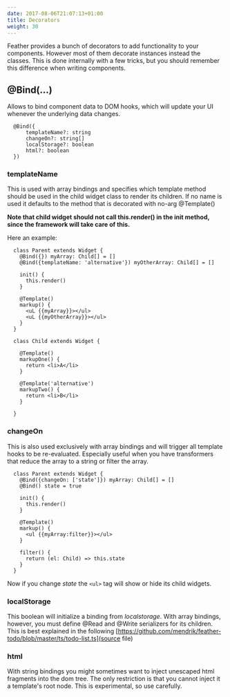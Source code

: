 ```yaml
---
date: 2017-08-06T21:07:13+01:00
title: Decorators
weight: 30
---
```


Feather provides a bunch of decorators to add functionality to your components. However most of 
them decorate instances instead the classes. This is done internally with a few tricks, but you
should remember this difference when writing components.

## @Bind(...)

Allows to bind component data to DOM hooks, which will update your UI whenever the underlying data
changes.

```
  @Bind({
      templateName?: string   
      changeOn?: string[] 
      localStorage?: boolean
      html?: boolean
  })
```

### templateName 
  This is used with array bindings and specifies which template method should 
  be used in the child widget class to render its children. If no name is used it defaults to
  the method that is decorated with no-arg @Template()
  
  **Note that child widget should not
  call this.render() in the init method, since the framework will take care of this.**  
  
  Here an example:

```
  class Parent extends Widget {
    @Bind({}) myArray: Child[] = []
    @Bind({templateName: 'alternative'}) myOtherArray: Child[] = []
    
    init() {
      this.render()
    }
    
    @Template()
    markup() {
      <uL {{myArray}}></ul>
      <uL {{myOtherArray}}></ul>
    }
  }
  
  class Child extends Widget {
  
    @Template()
    markupOne() {
      return <li>A</li>
    }    
  
    @Template('alternative')
    markupTwo() {
      return <li>B</li>
    }    
  
  }
```

### changeOn

This is also used exclusively with array bindings and will trigger all template hooks to be re-evaluated. 
Especially useful when you have transformers that reduce the array to a string or filter the array. 

```
  class Parent extends Widget {
    @Bind({changeOn: ['state']}) myArray: Child[] = []
    @Bind() state = true
    
    init() {
      this.render()
    }
    
    @Template()
    markup() {
      <ul {{myArray:filter}}></ul>
    }
    
    filter() {
      return (el: Child) => this.state
    }
  } 
```

Now if you change *state* the ```<ul>``` tag will show or hide its child widgets.

### localStorage

This boolean will initialize a binding from *localstorage*. With array bindings, however, you must define 
@Read and @Write serializers for its children. 
This is best explained in the following [https://github.com/mendrik/feather-todo/blob/master/ts/todo-list.ts](source file)

### html

With string bindings you might sometimes want to inject unescaped html fragments into the dom tree. The only
restriction is that you cannot inject it a template's root node. This is experimental, so use carefully.

